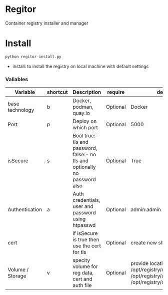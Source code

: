 # Regitor
Container registry installer and manager 

# Install
``` python
python regitor-install.py
```
- install: to install the registry on local machine with default settings

### Valiables
| Variable  | shortcut | Description | require | default value |
| ------------- | ------------- | ------------- | ------------- | ------------- |
| base technology | b  | Docker, podman, quay.io | Optional | Docker |
| Port  | p  | Deploy on which port | Optional | 5000 |
| isSecure | s | Bool true:- tls and password, false:- no tls and optionally no password also | Optional | True |
| Authentication | a | Auth credentials, user and password using htpasswd | Optional | admin:admin |
| cert |  | if isSecure is true then use the cert for tls | Optional | create new slftsing cert and assign |
| Volume / Storage | v | specity volume for reg data, cert and auth file | Optional | provide locations. /opt/registry/data:/var/lib/registry:z, /opt/registry/auth:/auth:z, /opt/registry/certs:/certs:z | 


